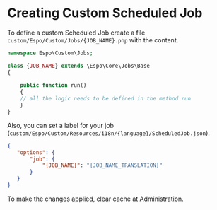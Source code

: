 # Creating Custom Scheduled Job

To define a custom Scheduled Job create a file `custom/Espo/Custom/Jobs/{JOB_NAME}.php` with the content.

```php
namespace Espo\Custom\Jobs; 

class {JOB_NAME} extends \Espo\Core\Jobs\Base 
{
    
    public function run() 
    {	 
	// all the logic needs to be defined in the method run
    }	 
}
```

Also, you can set a label for your job (`custom/Espo/Custom/Resources/i18n/{language}/ScheduledJob.json`).
```json
{
   "options": { 
       "job": { 
           "{JOB_NAME}": "{JOB_NAME_TRANSLATION}"
       }
   }
}
```

To make the changes applied, clear cache at Administration.
